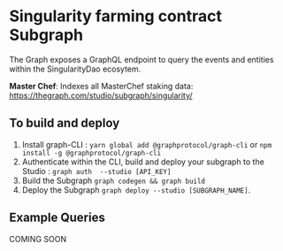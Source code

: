# Singularity farming contract Subgraph

The Graph exposes a GraphQL endpoint to query the events and entities within the SingularityDao ecosytem.

**Master Chef**: Indexes all MasterChef staking data: https://thegraph.com/studio/subgraph/singularity/


## To build and deploy

1. Install graph-CLI : `yarn global add @graphprotocol/graph-cli` or `npm install -g @graphprotocol/graph-cli`
2. Authenticate within the CLI, build and deploy your subgraph to the Studio : `graph auth  --studio [API_KEY]` 
3. Build the Subgraph `graph codegen && graph build`
4. Deploy the Subgraph `graph deploy --studio [SUBGRAPH_NAME]`.

## Example Queries
COMING SOON
